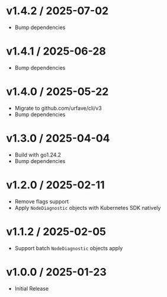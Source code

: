 <!-- markdownlint-disable -->

# v1.4.2 / 2025-07-02

* Bump dependencies

# v1.4.1 / 2025-06-28

* Bump dependencies

# v1.4.0 / 2025-05-22

* Migrate to github.com/urfave/cli/v3
* Bump dependencies

# v1.3.0 / 2025-04-04

* Build with go1.24.2
* Bump dependencies

# v1.2.0 / 2025-02-11

* Remove flags support
* Apply `NodeDiagnostic` objects with Kubernetes SDK natively

# v1.1.2 / 2025-02-05

* Support batch `NodeDiagnostic` objects apply

# v1.0.0 / 2025-01-23

* Initial Release
